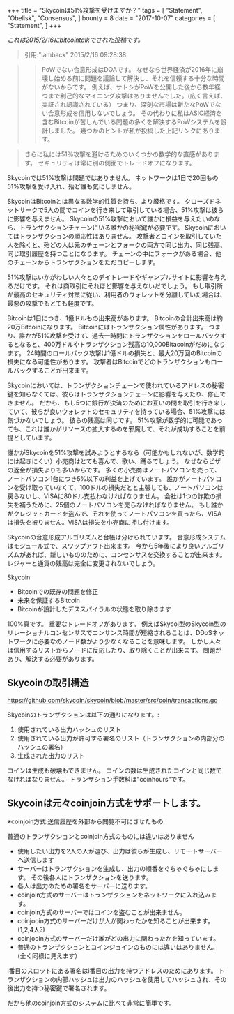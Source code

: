 +++
title = "Skycoinは51%攻撃を受けますか？"
tags = [
    "Statement",
    "Obelisk",
    "Consensus",
]
bounty = 8
date = "2017-10-07"
categories = [
    "Statement",
]
+++

*これは2015/2/16にbitcointalkでされた投稿です。*

> 引用:"iamback" 2015/2/16 09:28:38

> >PoWでない合意形成はDOAです。
なぜなら世界経済が2016年に崩壊し始める前に問題を議論して解決し、それを信頼する十分な時間がないからです。
例えば、サトシがPoWを公開した後から数年経つまで利己的なマイニング攻撃はありませんでした。(広く言えば、実証され認識されている）
つまり、深刻な市場は新たなPoWでない合意形成を信用しないでしょう。
その代わりに私はASIC経済を含むBitcoinが苦しんでいる問題の多くを解決するPoWシステムを設計しました。
幾つかのヒントが私が投稿した上記リンクにあります。

> さらに私には51％攻撃を避けるためのいくつかの数学的な直感があります。
セキュリティは常に別の側面でトレードオフになります。

Skycoinでは51%攻撃は問題ではありません。
ネットワークは1日で20回もの51%攻撃を受け入れ、殆ど誰も気にしません。

SkycoinはBitcoinとは異なる数学的性質を持ち、より厳格です。
クローズドネットサークで5人の間でコインを行き来して取引している場合、51%攻撃は彼らに影響を与えません。
Skycoinの51%攻撃において誰かに損益を与えたいのなら、トランザクションチェーンにいる誰かの秘密鍵が必要です。
Skycoinにおいてはトランザクションの順応性はありません。
攻撃者とコインを取引していた人を除くと、殆どの人は元のチェーンとフォークの両方で同じ出力、同じ残高、同じ取引履歴を持つことになります。
チェーンの中にフォークがある場合、他のチェーンからトランザクションをただコピーします。

51%攻撃はいかがわしい人々とのデイトレードやギャンブルサイトに影響を与えるだけです。
それは商取引にそれほど影響を与えないだでしょう。
もし取引所が最高のセキュリティ対策に従い、利用者のウォレットを分離していた場合は、最悪の攻撃でもとても軽度です。

Bitcoinは1日につき、1億ドルもの出来高があります。
Bitcoinの合計出来高は約20万Bitcoinになります。
Bitcoinにはトランザクション属性があります。
つまり、誰かが51%攻撃を受けて、過去一時間にトランザクションをロールバックするとなると、400万ドルやトランザクション残高の10,000Bitacoinがだめになります。
24時間のロールバック攻撃は1億ドルの損失と、最大20万回のBitcoinの損失になる可能性があります。
攻撃者はBitcoinでどのトランザクションもロールバックすることが出来ます。

Skycoinにおいては、トランザクションチェーンで使われているアドレスの秘密鍵を知らなくては、彼らはトランザクションチェーンに影響を与えたり、修正できません。
だから、もし5つに銀行が決済のためにお互いの間を取引を行き来していて、彼らが良いウォレットのセキュリティを持っている場合、51%攻撃には気づかないでしょう。
彼らの残高は同じです。
51%攻撃が数学的に可能であっても、これは誰かがリソースの拡大するのを邪魔して、それが成功することを前提としています。

誰かがSkycoinを51%攻撃を試みようとするなら（可能かもしれないが、数学的には起きにくい）小売商はとても喜んで、歌い、踊るでしょう。
なぜならビザの返金が損失よりも多いからです。
多くの小売商はノートパソコンを売って、ノートパソコン1台につき5%以下の利益を上げています。
誰かがノートパソコンを受け取っていなくて、100ドルの損失だとと主張しても、ノートパソコンは戻らないし、VISAに80ドル支払わなければなりません。
会社は1つの詐欺の損失を補うために、25個のノートパソコンを売らなければなりません。
もし誰かがクレジットカードを盗んで、それを使ってノートパソコンを買ったら、VISAは損失を被りません。VISAは損失を小売商に押し付けます。

Skycoinの合意形成アルゴリズムと台帳は分けられています。
合意形成システムはモジュール式で、スワップアウト出来ます。
今から5年後により良いアルゴリズムがあれば、新しいもののために、コンセンサスを交換することが出来ます。
レジャーと通貨の残高は完全に変更されないでしょう。

Skycoin:

- Bitcoinでの既存の問題を修正
- 未来を保証するBitcoin
- Bitcoinが設計したデススパイラルの状態を取り除きます

100%真です。
重要なトレードオフがあります。
例えばSkycoi型のSkycoin型のリレーショナルコンセンサスでコンサンス時間が短縮されることは、DDoSネットワークに必要なのノード数がより少なくなることを意味します。
しかし人々は信用するリストからノードに反応したり、取り除くことが出来ます。
問題があり、解決する必要があります。

## Skycoinの取引構造

https://github.com/skycoin/skycoin/blob/master/src/coin/transactions.go

Skycoinのトランザクションは以下の通りになります。:

1) 使用されている出力ハッシュのリスト
2) 使用されている出力が許可する署名のリスト（トランザクションの内部分のハッシュの署名）
3) 生成された出力のリスト

コインは生成も破壊もできません。
コインの数は生成されたコインと同じ数でなければなりません。
トランザション手数料は"coinhours"です。

## Skycoinは元々coinjoin方式をサポートします。
※coinjoin方式:送信履歴を外部から閲覧不可にさせたもの

普通のトランザクションとcoinjoin方式のものには違いはありません

- 使用したい出力を2人の人が選び、出力は彼らが生成し、リモートサーバーへ送信します
- サーバーはトランザクションを生成し、出力の順番をぐちゃぐちゃにします。
その後各人にトランザクションを送ります。
- 各人は出力のための署名をサーバーに送ります。
- coinjoin方式のサーバーはトランザクションをネットワークに入れ込みます。
- coinjoin方式のサーバーではコインを盗むことが出来ません。
- coinjooin方式のサーバーだけが人が関わったかを知ることが出来ます。(1,2,4人?)
- coinjooin方式のサーバーだけ誰がどの出力に関わったかを知っています。
- 普通のトランザクションとコインジョインのものには違いはありません。(全く同様に見えます）

i番目のスロットにある署名はi番目の出力を持つアドレスのためにあります。
トランザクションの内部ハッシュは出力のハッシュを使用してハッシュされ、その後出力を持つ秘密鍵で署名されます。

だから他のcoinjoin方式のシステムに比べて非常に簡単です。
